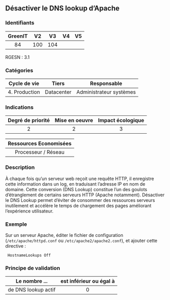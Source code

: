 ## Désactiver le DNS lookup d’Apache

### Identifiants

| GreenIT | V2  | V3  | V4  | V5  |
| :-----: | :-: | :-: | :-: | :-: |
|   84    | 100 | 104 |     |     |

RGESN : 3.1

### Catégories

| Cycle de vie  |   Tiers    |       Responsable       |
| :-----------: | :--------: | :---------------------: |
| 4. Production | Datacenter | Administrateur systèmes |

### Indications

| Degré de priorité | Mise en oeuvre | Impact écologique |
| :---------------: | :------------: | :---------------: |
|         2         |       2        |         3         |

| Ressources Economisées |
| :--------------------: |
|  Processeur / Réseau   |

### Description

À chaque fois qu’un serveur web reçoit une requête HTTP, il enregistre cette information dans un log, en traduisant l’adresse IP en nom de domaine. Cette conversion (DNS Lookup) constitue l’un des goulots d’étranglement de certains serveurs HTTP (Apache notamment). Désactiver le DNS Lookup permet d’éviter de consommer des ressources serveurs inutilement et accélère le temps de chargement des pages améliorant l’expérience utilisateur.

### Exemple

Sur un serveur Apache, éditer le fichier de configuration (`/etc/apache/httpd.conf` ou `/etc/apache2/apache2.conf`), et ajouter cette directive :

```apacheconf
 HostnameLookups Off
```

### Principe de validation

| Le nombre ...       | est inférieur ou égal à |
| ------------------- | :---------------------: |
| de DNS lookup actif |            0            |
